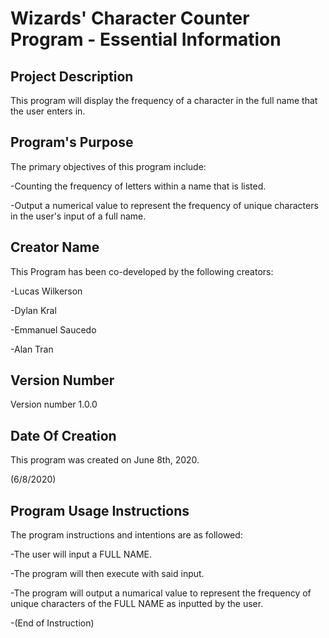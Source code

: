 # Wizards' Character Counter Program - Essential Information

## Project Description
This program will display the frequency of a character in the full name that the user enters in.

## Program's Purpose
The primary objectives of this program include:

-Counting the frequency of letters within a name that is listed.

-Output a numerical value to represent the frequency of unique characters in the user's input of a full name.

## Creator Name
This Program has been co-developed by the following creators:

-Lucas Wilkerson

-Dylan Kral

-Emmanuel Saucedo

-Alan Tran

## Version Number
Version number 1.0.0

## Date Of Creation
This program was created on June 8th, 2020.

(6/8/2020)

## Program Usage Instructions
The program instructions and intentions are as followed:

-The user will input a FULL NAME.

-The program will then execute with said input.

-The program will output a numarical value to represent the frequency of unique characters of the FULL NAME as inputted by the user.

-(End of Instruction)
